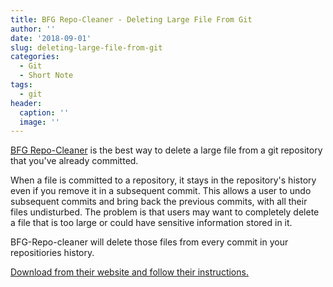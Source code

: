 ```yaml
---
title: BFG Repo-Cleaner - Deleting Large File From Git
author: ''
date: '2018-09-01'
slug: deleting-large-file-from-git
categories:
  - Git
  - Short Note
tags:
  - git
header:
  caption: ''
  image: ''
---
```

[BFG Repo-Cleaner](https://rtyley.github.io/bfg-repo-cleaner/) is the best way to delete a large file from a git repository that you've already committed. 

When a file is committed to a repository, it stays in the repository's history even if you remove it in a subsequent commit. This allows a user to undo subsequent commits and bring back the previous commits, with all their files undisturbed. The problem is that users may want to completely delete a file that is too large or could have sensitive information stored in it. 

BFG-Repo-cleaner will delete those files from every commit in your repositiories history.

[Download from their website and follow their instructions.](https://rtyley.github.io/bfg-repo-cleaner/) 